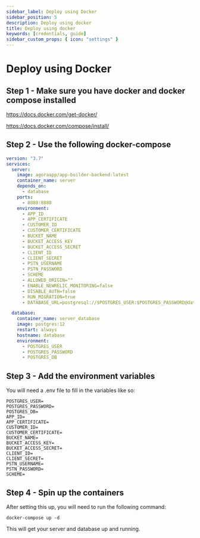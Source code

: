 ```yaml
---
sidebar_label: Deploy using Docker
sidebar_position: 5
description: Deploy using docker
title: Deploy using docker
keywords: [credentials, guide]
sidebar_custom_props: { icon: "settings" }
---
```


# Deploy using Docker

## Step 1 - Make sure you have docker and docker compose installed

https://docs.docker.com/get-docker/

https://docs.docker.com/compose/install/

## Step 2 - Use the following docker-compose

```yaml
version: "3.7"
services:
  server:
    image: agoraapp/app-builder-backend:latest
    container_name: server
    depends_on:
      - database
    ports:
      - 8080:8080
    environment:
      - APP_ID
      - APP_CERTIFICATE
      - CUSTOMER_ID
      - CUSTOMER_CERTIFICATE
      - BUCKET_NAME
      - BUCKET_ACCESS_KEY
      - BUCKET_ACCESS_SECRET
      - CLIENT_ID
      - CLIENT_SECRET
      - PSTN_USERNAME
      - PSTN_PASSWORD
      - SCHEME
      - ALLOWED_ORIGIN=""
      - ENABLE_NEWRELIC_MONITORING=false
      - DISABLE_AUTH=false
      - RUN_MIGRATION=true
      - DATABASE_URL=postgresql://$POSTGRES_USER:$POSTGRES_PASSWORD@database:5432/$POSTGRES_DB?sslmode=disable

  database:
    container_name: server_database
    image: postgres:12
    restart: always
    hostname: database
    environment:
      - POSTGRES_USER
      - POSTGRES_PASSWORD
      - POSTGRES_DB
```

## Step 3 - Add the environment variables

You will need a .env file to fill in the variables like so:

```
POSTGRES_USER=
POSTGRES_PASSWORD=
POSTGRES_DB=
APP_ID=
APP_CERTIFICATE=
CUSTOMER_ID=
CUSTOMER_CERTIFICATE=
BUCKET_NAME=
BUCKET_ACCESS_KEY=
BUCKET_ACCESS_SECRET=
CLIENT_ID=
CLIENT_SECRET=
PSTN_USERNAME=
PSTN_PASSWORD=
SCHEME=
```

## Step 4 - Spin up the containers

After setting this up, you will need to run the following command:

`docker-compose up -d`

This will get your server and database up and running.
